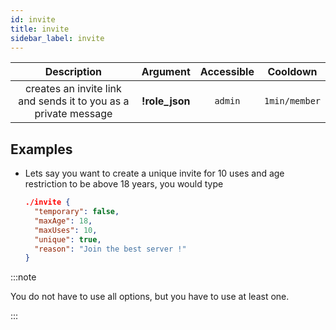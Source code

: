 ```yaml
---
id: invite
title: invite
sidebar_label: invite
---
```


|                           Description                           |    Argument    | Accessible |   Cooldown    |
| :-------------------------------------------------------------: | :------------: | :--------: | :-----------: |
| creates an invite link and sends it to you as a private message | **!role_json** |  `admin`   | `1min/member` |

## Examples

- Lets say you want to create a unique invite for 10 uses and age restriction to be above 18 years, you would type

  ```json
  ./invite {
    "temporary": false,
    "maxAge": 18,
    "maxUses": 10,
    "unique": true,
    "reason": "Join the best server !"
  }
  ```

:::note

You do not have to use all options, but you have to use at least one.

:::